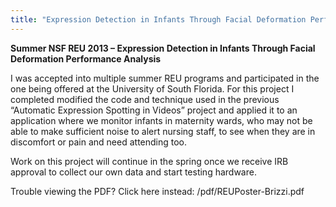 ```yaml
---
title: "Expression Detection in Infants Through Facial Deformation Performance Analysis"
---
```

<section id="text">
    <div>
        <p>
            <b>Summer NSF REU 2013 – Expression Detection in Infants Through Facial Deformation Performance Analysis </b>
        </p>
        <p>
            I was accepted into multiple summer REU programs and participated in the one being offered at the University of South Florida. For this project I completed modified the code and technique used in the previous “Automatic Expression Spotting in Videos” project and applied it to an application where we monitor infants in maternity wards, who may not be able to make sufficient noise to alert nursing staff, to see when they are in discomfort or pain and need attending too.
        </p>
        <p>
            Work on this project will continue in the spring once we receive IRB approval to collect our own data and start testing hardware.
        </p>
        <p>
            <object data="/pdf/REUPoster-Brizzi.pdf#zoom=20" type="application/pdf" width="800px" height="400px">
                Trouble viewing the PDF? Click here instead: /pdf/REUPoster-Brizzi.pdf
            </object>
        </p>
    </div>
</section>